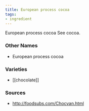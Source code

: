 ```yaml
---
title: European process cocoa
tags:
- ingredient
---
```

European process cocoa See cocoa.

### Other Names

* European process cocoa

### Varieties

* [[chocolate]]

### Sources
* http://foodsubs.com/Chocvan.html
